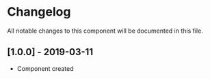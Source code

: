 # Changelog
All notable changes to this component will be documented in this file.

## [1.0.0] - 2019-03-11
- Component created
